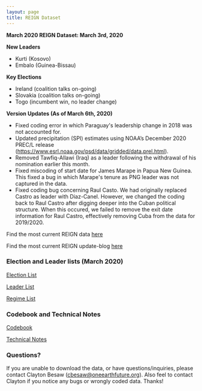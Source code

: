 ```yaml
---
layout: page
title: REIGN Dataset
---
```


**March 2020 REIGN Dataset: March 3rd, 2020**

**New Leaders**
  * Kurti (Kosovo)
  * Embalo (Guinea-Bissau)


  
**Key Elections**
  * Ireland (coalition talks on-going)
  * Slovakia (coalition talks on-going)
  * Togo (incumbent win, no leader change)
    
**Version Updates (As of March 6th, 2020)**
  * Fixed coding error in which Paraguay's leadership change in 2018 was not accounted for. 
  * Updated precipitation (SPI) estimates using NOAA’s December 2020 PREC/L release (https://www.esrl.noaa.gov/psd/data/gridded/data.prel.html).
  * Removed Tawfiq-Allawi (Iraq) as a leader following the withdrawal of his nomination earlier this month.
  * Fixed miscoding of start date for James Marape in Papua New Guinea. This fixed a bug in which Marape's tenure as PNG leader was not captured in the data.
  * Fixed coding bug concerning Raul Casto. We had originally replaced Castro as leader with Diaz-Canel. However, we changed the coding back to Raul Castro after digging deeper into the Cuban political structure. When this occured, we failed to remove the exit date information for Raul Castro, effectively removing Cuba from the data for 2019/2020.
  
Find the most current REIGN data [here](https://cdn.rawgit.com/OEFDataScience/REIGN.github.io/gh-pages/data_sets/REIGN_2020_3.csv) 

Find the most current REIGN update-blog [here](https://medium.com/the-die-is-forecast/international-elections-and-leaders-february-2020-update-e6f58cddedd1?source=friends_link&sk=b920be28cb5824ee05f2fd85a527767b)

### Election and Leader lists (March 2020)

[Election List](https://cdn.rawgit.com/OEFDataScience/REIGN.github.io/gh-pages/data_sets/electionlist_3_20.csv)

[Leader List](https://cdn.rawgit.com/OEFDataScience/REIGN.github.io/gh-pages/data_sets/leaderlist_3_20.csv)

[Regime List](https://cdn.rawgit.com/OEFDataScience/REIGN.github.io/gh-pages/data_sets/regime_list.csv)
	
### Codebook and Technical Notes

[Codebook](https://cdn.rawgit.com/OEFDataScience/REIGN.github.io/gh-pages/documents/reign_codebook.pdf)

[Technical Notes](https://cdn.rawgit.com/OEFDataScience/REIGN.github.io/gh-pages/documents/reign_notes.pdf)


### Questions?

If you are unable to download the data, or have questions/inquiries, please contact Clayton Besaw (<cbesaw@oneearthfuture.org>). Also feel to contact Clayton if you notice any bugs or wrongly coded data. Thanks!

